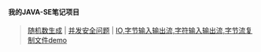 #### 我的JAVA-SE笔记项目
>  [随机数生成](https://github.com/zhou151/myJavaSeProject/blob/master/myJavaSeProject/src/cn/zhou/Test/MyUtil.java)  |
  [并发安全问题](https://github.com/zhou151/myJavaSeProject/blob/master/myJavaSeProject/src/cn/zhou/Test/LockThread.java) |
  [IO,字节输入输出流,字符输入输出流,字节流复制文件demo](https://github.com/zhou151/myJavaSeProject/blob/master/myJavaSeProject/src/com/zhou/lianxi01/IoTest.java)
